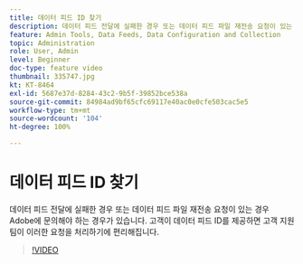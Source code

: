 ```yaml
---
title: 데이터 피드 ID 찾기
description: 데이터 피드 전달에 실패한 경우 또는 데이터 피드 파일 재전송 요청이 있는 경우 Adobe에 문의해야 하는 경우가 있습니다. 고객이 데이터 피드 ID를 제공하면 고객 지원 팀이 이러한 요청을 처리하기에 편리해집니다.
feature: Admin Tools, Data Feeds, Data Configuration and Collection
topic: Administration
role: User, Admin
level: Beginner
doc-type: feature video
thumbnail: 335747.jpg
kt: KT-8464
exl-id: 5687e37d-8284-43c2-9b5f-39852bce538a
source-git-commit: 84984ad9bf65cfc69117e40ac0e0cfe503cac5e5
workflow-type: tm+mt
source-wordcount: '104'
ht-degree: 100%

---
```


# 데이터 피드 ID 찾기

데이터 피드 전달에 실패한 경우 또는 데이터 피드 파일 재전송 요청이 있는 경우 Adobe에 문의해야 하는 경우가 있습니다. 고객이 데이터 피드 ID를 제공하면 고객 지원 팀이 이러한 요청을 처리하기에 편리해집니다.

>[!VIDEO](https://video.tv.adobe.com/v/3418482/?quality=12&learn=on&captions=kor)
